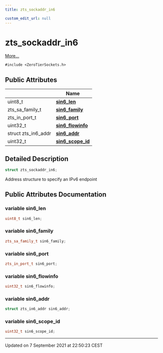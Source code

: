 ```yaml
---
title: zts_sockaddr_in6

custom_edit_url: null
---
```


# zts_sockaddr_in6



 [More...](#detailed-description)


`#include <ZeroTierSockets.h>`

## Public Attributes

|                | Name           |
| -------------- | -------------- |
| uint8_t | **[sin6_len](/autogen/libzt/classes/structzts__sockaddr__in6.md#variable-sin6_len)**  |
| zts_sa_family_t | **[sin6_family](/autogen/libzt/classes/structzts__sockaddr__in6.md#variable-sin6_family)**  |
| zts_in_port_t | **[sin6_port](/autogen/libzt/classes/structzts__sockaddr__in6.md#variable-sin6_port)**  |
| uint32_t | **[sin6_flowinfo](/autogen/libzt/classes/structzts__sockaddr__in6.md#variable-sin6_flowinfo)**  |
| struct zts_in6_addr | **[sin6_addr](/autogen/libzt/classes/structzts__sockaddr__in6.md#variable-sin6_addr)**  |
| uint32_t | **[sin6_scope_id](/autogen/libzt/classes/structzts__sockaddr__in6.md#variable-sin6_scope_id)**  |

## Detailed Description

```cpp
struct zts_sockaddr_in6;
```


Address structure to specify an IPv6 endpoint 

## Public Attributes Documentation

### variable sin6_len

```cpp
uint8_t sin6_len;
```


### variable sin6_family

```cpp
zts_sa_family_t sin6_family;
```


### variable sin6_port

```cpp
zts_in_port_t sin6_port;
```


### variable sin6_flowinfo

```cpp
uint32_t sin6_flowinfo;
```


### variable sin6_addr

```cpp
struct zts_in6_addr sin6_addr;
```


### variable sin6_scope_id

```cpp
uint32_t sin6_scope_id;
```


-------------------------------

Updated on  7 September 2021 at 22:50:23 CEST